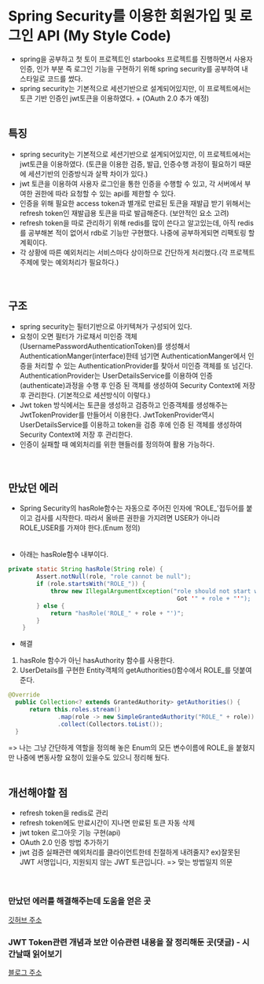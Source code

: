 # Spring Security를 이용한 회원가입 및 로그인 API (My Style Code)
+ spring을 공부하고 첫 토이 프로젝트인 starbooks 프로젝트를 진행하면서 사용자 인증, 인가 부분 즉 로그인 기능을 구현하기 위해 spring security를 공부하여 내 스타일로 코드를 썼다.
+ spring security는 기본적으로 세션기반으로 설계되어있지만, 이 프로젝트에서는 토큰 기반 인증인 jwt토큰을 이용하였다. + (OAuth 2.0 추가 예정)
<br/><br/>


## 특징
+ spring security는 기본적으로 세션기반으로 설계되어있지만, 이 프로젝트에서는 jwt토큰을 이용하였다.
 (토큰을 이용한 검증, 발급, 인증수행 과정이 필요하기 때문에 세션기반의 인증방식과 살짝 차이가 있다.)
+ jwt 토큰을 이용하여 사용자 로그인을 통한 인증을 수행할 수 있고, 각 서버에서 부여한 권한에 따라 요청할 수 있는 api를 제한할 수 있다.
+ 인증을 위해 필요한 access token과 별개로 만료된 토큰을 재발급 받기 위해서는 refresh token인 재발급용 토큰을 따로 발급해준다. (보안적인 요소 고려)
+ refresh token을 따로 관리하기 위해 redis를 많이 쓴다고 알고있는데, 아직 redis를 공부해본 적이 없어서 rdb로 기능만 구현했다. 나중에 공부하게되면 리팩토링 할 계획이다. 
+ 각 상황에 따른 예외처리는 서비스마다 상이하므로 간단하게 처리했다.(각 프로젝트 주제에 맞는 예외처리가 필요하다.)   
<br/><br/>


## 구조
+ spring security는 필터기반으로 아키텍쳐가 구성되어 있다.
+ 요청이 오면 필터가 가로채서 미인증 객체(UsernamePasswordAuthenticationToken)를 생성해서 AuthenticationManger(interface)한테 넘기면 AuthenticationManger에서 인증을 처리할 수 있는 
AuthenticationProvider를 찾아서 미인증 객체를 또 넘긴다. AuthenticationProvider는 UserDetailsService를 이용하여 인증(authenticate)과정을 수행 후 인증 된 객체를 생성하여 Security 
Context에 저장 후 관리한다. (기본적으로 세션방식이 이렇다.)
+ Jwt token 방식에서는 토큰을 생성하고 검증하고 인증객체를 생성해주는 JwtTokenProvider를 만들어서 이용한다. JwtTokenProvider역시 UserDetailsService를 이용하고 token을 검증 후에 인증 
된 객체를 생성하여 Security Context에 저장 후 관리한다.
+ 인증이 실패할 때 예외처리를 위한 핸들러를 정의하여 활용 가능하다.   
<br/><br/>


## 만났던 에러
+ Spring Security의 hasRole함수는 자동으로 주어진 인자에 'ROLE_'접두어를 붙이고 검사를 시작한다. 따라서 올바른 권한을 가지려면 USER가 아니라 ROLE_USER를 가져야 한다.(Enum 정의)     
<br/><br/>
+ 아래는 hasRole함수 내부이다. 
```java
private static String hasRole(String role) {
        Assert.notNull(role, "role cannot be null");
        if (role.startsWith("ROLE_")) {
            throw new IllegalArgumentException("role should not start with 'ROLE_' since it is automatically inserted. 
                                                Got '" + role + "'");
        } else {
            return "hasRole('ROLE_" + role + "')";
        }
    }
```

  + 해결
  1. hasRole 함수가 아닌 hasAuthority 함수를 사용한다.
  2. UserDetails를 구현한 Entity객체의 getAuthorities()함수에서 ROLE_를 덧붙여준다.
  ```java
@Override
    public Collection<? extends GrantedAuthority> getAuthorities() {
        return this.roles.stream()
                .map(role -> new SimpleGrantedAuthority("ROLE_" + role))
                .collect(Collectors.toList());
    }
```
=> 나는 그냥 간단하게 역할을 정의해 놓은 Enum의 모든 변수이름에 ROLE_을 붙혔지만 나중에 변동사항 요청이 있을수도 있으니 정리해 뒀다.
<br/><br/>


## 개선해야할 점
+ refresh token을 redis로 관리
+ refresh token에도 만료시간이 지나면 만료된 토큰 자동 삭제
+ jwt token 로그아웃 기능 구현(api)
+ OAuth 2.0 인증 방법 추가하기
+ jwt 검증 실패관련 예외처리를 클라이언트한테 친절하게 내려줄지? 
ex)잘못된 JWT 서명입니다, 지원되지 않는 JWT 토큰입니다. => 맞는 방법일지 의문        
<br/><br/>


### 만났던 에러를 해결해주는데 도움을 얻은 곳
[깃허브 주소](https://github.com/koogk7/LoginApiForJwtAndSecurity#-jwt%EC%99%80-springsecurity%EB%A5%BC-%EC%9D%B4%EC%9A%A9%ED%95%9C-%EB%A1%9C%EA%B7%B8%EC%9D%B8-%EB%B0%8F-%ED%9A%8C%EC%9B%90%EA%B0%80%EC%9E%85-rest-api)      
### JWT Token관련 개념과 보안 이슈관련 내용을 잘 정리해둔 곳(댓글) - 시간날때 읽어보기
[블로그 주소](https://blog.outsider.ne.kr/1160)

